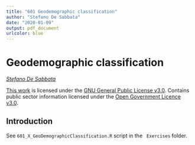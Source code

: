 ```yaml
---
title: "601 Geodemographic classification"
author: "Stefano De Sabbata"
date: "2020-01-09"
output: pdf_document
urlcolor: blue
---
```




# Geodemographic classification

*[Stefano De Sabbata](https://stefanodesabbata.com)*

[This work](https://github.com/sdesabbata/granolarr) is licensed under the [GNU General Public License v3.0](https://www.gnu.org/licenses/gpl-3.0.html). Contains public sector information licensed under the [Open Government Licence v3.0](http://www.nationalarchives.gov.uk/doc/open-government-licence).

## Introduction

See `601_X_GeoDemographicClassification.R` script in the ` Exercises` folder.
